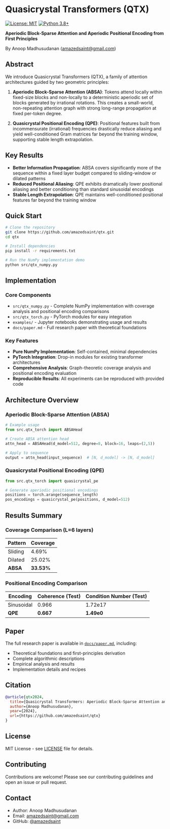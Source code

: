 # Quasicrystal Transformers (QTX)

[![License: MIT](https://img.shields.io/badge/License-MIT-yellow.svg)](https://opensource.org/licenses/MIT)
[![Python 3.8+](https://img.shields.io/badge/python-3.8+-blue.svg)](https://www.python.org/downloads/)

**Aperiodic Block-Sparse Attention and Aperiodic Positional Encoding from First Principles**

By Anoop Madhusudanan (amazedsaint@gmail.com)

## Abstract

We introduce Quasicrystal Transformers (QTX), a family of attention architectures guided by two geometric principles:

1. **Aperiodic Block-Sparse Attention (ABSA)**: Tokens attend locally within fixed-size blocks and non-locally to a deterministic aperiodic set of blocks generated by irrational rotations. This creates a small-world, non-repeating attention graph with strong long-range propagation at fixed per-token degree.

2. **Quasicrystal Positional Encoding (QPE)**: Positional features built from incommensurate (irrational) frequencies drastically reduce aliasing and yield well-conditioned Gram matrices far beyond the training window, supporting stable length extrapolation.

## Key Results

- **Better Information Propagation**: ABSA covers significantly more of the sequence within a fixed layer budget compared to sliding-window or dilated patterns
- **Reduced Positional Aliasing**: QPE exhibits dramatically lower positional aliasing and better conditioning than standard sinusoidal encodings
- **Stable Length Extrapolation**: QPE maintains well-conditioned positional features far beyond the training window

## Quick Start

```bash
# Clone the repository
git clone https://github.com/amazedsaint/qtx.git
cd qtx

# Install dependencies
pip install -r requirements.txt

# Run the NumPy implementation demo
python src/qtx_numpy.py
```

## Implementation

### Core Components

- `src/qtx_numpy.py` - Complete NumPy implementation with coverage analysis and positional encoding comparisons
- `src/qtx_torch.py` - PyTorch modules for easy integration
- `examples/` - Jupyter notebooks demonstrating usage and results
- `docs/paper.md` - Full research paper with theoretical foundations

### Key Features

- **Pure NumPy Implementation**: Self-contained, minimal dependencies
- **PyTorch Integration**: Drop-in modules for existing transformer architectures  
- **Comprehensive Analysis**: Graph-theoretic coverage analysis and positional encoding evaluation
- **Reproducible Results**: All experiments can be reproduced with provided code

## Architecture Overview

### Aperiodic Block-Sparse Attention (ABSA)

```python
# Example usage
from src.qtx_torch import ABSAHead

# Create ABSA attention head
attn_head = ABSAHead(d_model=512, degree=8, block=16, leaps=(2,5))

# Apply to sequence
output = attn_head(input_sequence)  # [N, d_model] -> [N, d_model]
```

### Quasicrystal Positional Encoding (QPE)

```python
from src.qtx_torch import quasicrystal_pe

# Generate aperiodic positional encodings
positions = torch.arange(sequence_length)
pos_encodings = quasicrystal_pe(positions, d_model=512)
```

## Results Summary

### Coverage Comparison (L=6 layers)
| Pattern | Coverage |
|---------|----------|
| Sliding | 4.69%    |
| Dilated | 25.02%   |
| **ABSA** | **33.53%** |

### Positional Encoding Comparison
| Encoding | Coherence (Test) | Condition Number (Test) |
|----------|------------------|-------------------------|
| Sinusoidal | 0.966 | 1.72e17 |
| **QPE** | **0.667** | **1.49e0** |

## Paper

The full research paper is available in [`docs/paper.md`](docs/paper.md), including:
- Theoretical foundations and first-principles derivation
- Complete algorithmic descriptions
- Empirical analysis and results
- Implementation details and recipes

## Citation

```bibtex
@article{qtx2024,
  title={Quasicrystal Transformers: Aperiodic Block-Sparse Attention and Aperiodic Positional Encoding from First Principles},
  author={Anoop Madhusudanan},
  year={2024},
  url={https://github.com/amazedsaint/qtx}
}
```

## License

MIT License - see [LICENSE](LICENSE) file for details.

## Contributing

Contributions are welcome! Please see our contributing guidelines and open an issue or pull request.

## Contact

- Author: Anoop Madhusudanan  
- Email: amazedsaint@gmail.com
- GitHub: [@amazedsaint](https://github.com/amazedsaint)